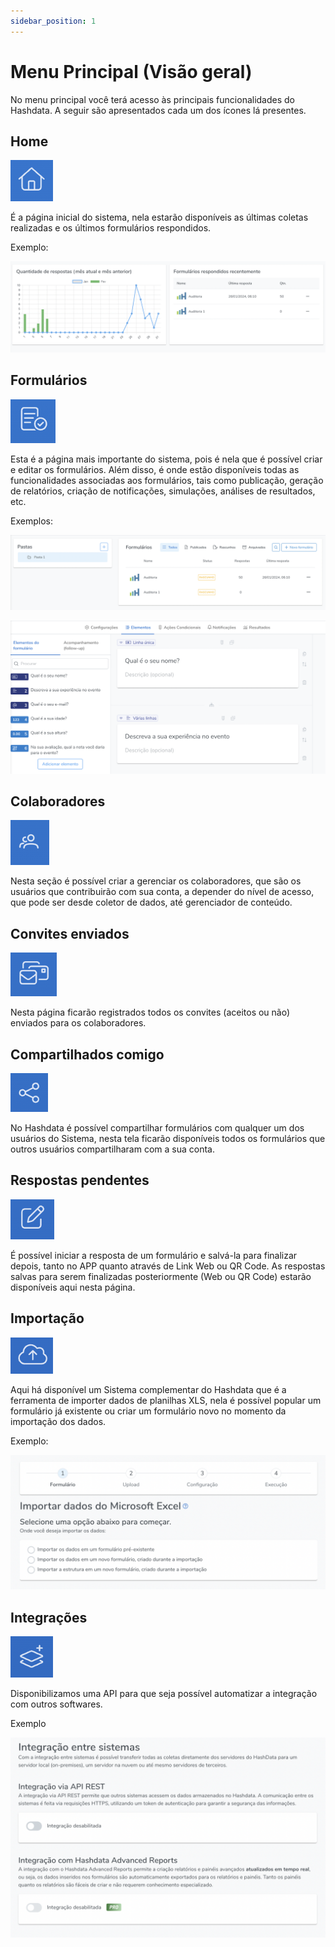 ```yaml
---
sidebar_position: 1
---
```


# Menu Principal (Visão geral)

No menu principal você terá acesso às principais funcionalidades do Hashdata. A seguir são apresentados cada um dos ícones lá presentes. 

## Home

![home-icon](./images/home.png)    

É a página inicial do sistema, nela estarão disponíveis as últimas coletas realizadas e os últimos formulários respondidos. 

Exemplo:

![ex-home-icon](./images/ex-home.png)   

## Formulários

![forms-icon](./images/forms.png) 

Esta é a página mais importante do sistema, pois é nela que é possível criar e editar os formulários. Além disso, é onde estão disponíveis todas as funcionalidades associadas aos formulários, tais como publicação, geração de relatórios, criação de notificações, simulações, análises de resultados, etc.

Exemplos:

![ex-forms-icon](./images/ex-forms.png)  

![ex-form1-icon](./images/ex-form1.png) 

## Colaboradores

![collaborators-icon](./images/collaborators.png)   

Nesta seção é possível criar a gerenciar os colaboradores, que são os usuários que contribuirão com sua conta, a depender do nível de acesso, que pode ser desde coletor de dados, até gerenciador de conteúdo. 

## Convites enviados

![invitations-icon](./images/invitations.png)

 Nesta página ficarão registrados todos os convites (aceitos ou não) enviados para os colaboradores.

 ## Compartilhados comigo

![share-icon](./images/share.png)

No Hashdata é possível compartilhar formulários com qualquer um dos usuários do Sistema, nesta tela ficarão disponíveis todos os formulários que outros usuários compartilharam com a sua conta.

## Respostas pendentes

![pending-icon](./images/pending.png) 

É possível iniciar a resposta de um formulário e salvá-la para finalizar depois, tanto no APP quanto através de Link Web ou QR Code. As respostas salvas para serem finalizadas posteriormente (Web ou QR Code) estarão disponíveis aqui nesta página.

## Importação

![import-icon](./images/import.png) 

Aqui há disponível um Sistema complementar do Hashdata que é a ferramenta de importer dados de planilhas XLS, nela é possível popular um formulário já existente ou criar um formulário novo no momento da importação dos dados.

Exemplo:

![ex-import-icon](./images/ex-import.png)   

## Integrações

![integration-icon](./images/integration.png) 

Disponibilizamos uma API para que seja possível automatizar a integração com outros softwares.

Exemplo

![ex-integration-icon](./images/ex-integration.png)   





